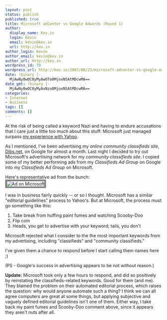 ```yaml
---
layout: post
status: publish
published: true
title: Microsoft adCenter vs Google Adwords (Round 1)
author:
  display_name: Kev.in
  login: Kevin
  email: kevin@kev.in
  url: http://kev.in
author_login: Kevin
author_email: kevin@kev.in
author_url: http://kev.in
wordpress_id: 70
wordpress_url: http://kev.in/2007/08/23/microsoft-adcenter-vs-google-adwords-round-1/
date: !binary |-
  MjAwNy0wOC0yMyAwOTo0MjoxNSAtMDcwMA==
date_gmt: !binary |-
  MjAwNy0wOC0yMyAxNzo0MjoxNSAtMDcwMA==
categories:
- Internet
- Business
tags: []
comments: []
---
```

<p>At the risk of being called a keyword Nazi and having to endure accusations that I care just a little too much about this stuff: Microsoft just managed surpass <a href="http://kev.in/2007/08/21/yahoo-marketing-vs-google-adwords-round-1/">my experience with Yahoo</a>.</p>
<p>As I mentioned, I've been advertising my <em>online community classifieds site</em>, <a href="http://dibs.net">Dibs.net</a>, on Google for almost a month. Last night I decided to try out Microsoft's advertising network for my <em>community classifieds site</em>. I copied some of my better performing ads from my <em>Classifieds Ad Group</em> on Google into my <em>Classifieds Ad Group</em> on Microsoft.</p>
<p>Here's representative ad from the bunch:<br />
<img style="border:thick grey solid;" src='http://kev.in/wp-content/uploads/2007/08/picture-19.png' alt='Ad on Microsoft' /></p>
<div style="clear:both;"></div>
<p>I was in business fairly quickly -- or so I thought. Microsoft has a similar "editorial guidelines" process to Yahoo's. But at Microsoft, the process must go something like this:</p>
<ol>
<li>Take break from huffing paint fumes and watching Scooby-Doo</li>
<li>Flip coin</li>
<li>Heads, you get to advertise with your keyword; tails, you don't</li>
</ol>
<p>Microsoft rejected what I consider to the the most important keywords from my advertising, including "classifieds" and "community classifieds."</p>
<p>I've given them a chance to respond before I start calling them names here ;)</p>
<p>(PS - Google's success in advertising appears to be not without reason.)</p>
<p><strong>Update:</strong> Microsoft took only a few hours to respond, and did so positively by reinstating the classifieds-related keywords. Good for them (and me). They blamed the problem on their automated editorial process, which raises the question: why would anyone automate such a thing? I think we can all agree computers are great at some things, but applying subjective and vaguely defined editorial guidelines isn't one of them. Either way, I take back my paint fumes and Scooby-Doo comment above, since it appears they aren't nuts after all.</p>
